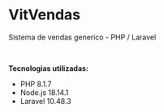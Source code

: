 # VitVendas

Sistema de vendas generico - PHP / Laravel

<br/>

**Tecnologias utilizadas:**

* PHP 8.1.7
* Node.js 18.14.1
* Laravel 10.48.3
